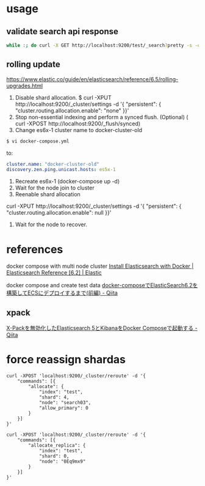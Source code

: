 
# usage

## validate search api response
```bash
while :; do curl -X GET http://localhost:9200/test/_search?pretty -s -o /dev/null -w "\ncode:%{http_code}, size:%{size_download}"; sleep 5; done
```

## rolling update
https://www.elastic.co/guide/en/elasticsearch/reference/6.5/rolling-upgrades.html

1. Disable shard allocation.
$ curl -XPUT http://localhost:9200/_cluster/settings -d '{ "persistent": {  "cluster.routing.allocation.enable": "none" }}'
1. Stop non-essential indexing and perform a synced flush. (Optional) ( curl -XPOST http://localhost:9200/_flush/synced)
1. Change es6x-1 cluster name  to docker-cluster-old

```bash
$ vi docker-compose.yml
```

to:
```yaml
cluster.name: "docker-cluster-old"
discovery.zen.ping.unicast.hosts: es5x-1
```

1. Recreate es6x-1 (docker-compose up -d)
1. Wait for the node join to cluster
1. Reenable shard allocation

curl -XPUT http://localhost:9200/_cluster/settings -d '{  "persistent": {    "cluster.routing.allocation.enable": null  }}'
1. Wait for the node to recover.


# references

docker compose with multi node cluster
[Install Elasticsearch with Docker | Elasticsearch Reference [6.2] | Elastic](https://www.elastic.co/guide/en/elasticsearch/reference/6.2/docker.html)

docker compose and create test data
[docker-composeでElasticSearch6.2を構築してECSにデプロイするまで(前編) - Qiita](https://qiita.com/yasumon/items/2ee09bde35c19e29495b)


## xpack
[X-Packを無効化したElasticsearch 5とKibanaをDocker Composeで起動する - Qiita](https://qiita.com/ganta/items/90fb0e754f8722bb6adb)


# force reassign shardas

```
curl -XPOST 'localhost:9200/_cluster/reroute' -d '{
    "commands": [{
        "allocate": {
            "index": "test",
            "shard": 4,
            "node": "search03",
            "allow_primary": 0
        }
    }]
}'
```

```
curl -XPOST 'localhost:9200/_cluster/reroute' -d '{
    "commands": [{
        "allocate_replica": {
            "index": "test",
            "shard": 0,
            "node": "0Eq9mx9"
        }
    }]
}'


```
